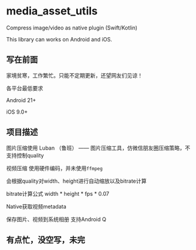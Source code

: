 # media_asset_utils

Compress image/video as native plugin (Swift/Kotlin)

This library can works on Android and iOS.

## 写在前面
家境贫寒，工作繁忙。只能不定期更新，还望网友们见谅！

各平台最低要求

Android 21+

iOS 9.0+

## 项目描述
图片压缩使用 Luban （鲁班） —— 图片压缩工具，仿微信朋友圈压缩策略，不支持控制quality

视频压缩 使用硬件编码，并未使用`ffmpeg`

会根据quality对width、height进行自动缩放以及bitrate计算

bitrate计算公式 width * height * fps * 0.07

Native获取视频metadata

保存图片、视频到系统相册 支持Android Q

## 有点忙，没空写，未完

